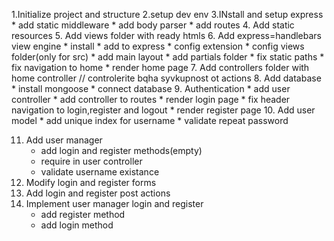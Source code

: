 1.Initialize project and structure
2.setup dev env
3.INstall and setup express
    * add static middleware
    * add body parser
    * add routes
4. Add static resources
5. Add views folder with ready htmls
6. Add express=handlebars view engine
    * install
    * add to express
    * config extension
    * config views folder(only for src)
    * add main layout
    * add partials folder
    * fix static paths
    * fix navigation to home
    * render home page
7. Add controllers folder with home controller // controlerite bqha syvkupnost ot actions
8. Add database
    * install mongoose
    * connect database
9. Authentication
    * add user controller
    * add controller to routes
    * render login page
    * fix header navigation to login,register and logout
    * render register page
10. Add user model
    * add unique index for username
    * validate repeat password
    
11. Add user manager
    * add login and register methods(empty)
    * require in user controller
    * validate username existance
12. Modify login and register forms
13. Add login and register post actions
14. Implement user manager login and register
    * add register method
    * add login method